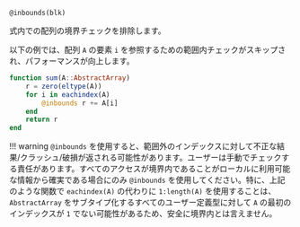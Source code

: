```
@inbounds(blk)
```

式内での配列の境界チェックを排除します。

以下の例では、配列 `A` の要素 `i` を参照するための範囲内チェックがスキップされ、パフォーマンスが向上します。

```julia
function sum(A::AbstractArray)
    r = zero(eltype(A))
    for i in eachindex(A)
        @inbounds r += A[i]
    end
    return r
end
```

!!! warning
    `@inbounds` を使用すると、範囲外のインデックスに対して不正な結果/クラッシュ/破損が返される可能性があります。ユーザーは手動でチェックする責任があります。すべてのアクセスが境界内であることがローカルに利用可能な情報から確実である場合にのみ `@inbounds` を使用してください。特に、上記のような関数で `eachindex(A)` の代わりに `1:length(A)` を使用することは、`AbstractArray` をサブタイプ化するすべてのユーザー定義型に対して `A` の最初のインデックスが `1` でない可能性があるため、安全に境界内とは言えません。


